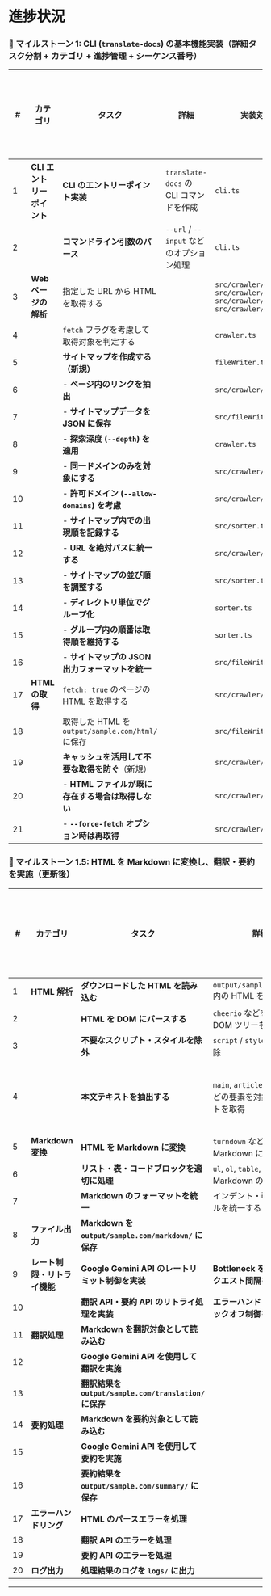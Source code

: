 # 進捗状況

### **📌 マイルストーン 1: CLI (`translate-docs`) の基本機能実装（詳細タスク分割 + カテゴリ + 進捗管理 + シーケンス番号）**

| **#** | **カテゴリ**          | **タスク** | **詳細** | **実装対象ファイル** | **仕様書** | **使用したモデル** | **進捗** |
|----|------------------|------------------------------------------|---------------------------|----------------|----------------|----------------|------|
| 1  | **CLI エントリーポイント** | **CLI のエントリーポイント実装** | `translate-docs` の CLI コマンドを作成 | `cli.ts` |  |  | ✅ |
| 2  |                   | **コマンドライン引数のパース** | `--url` / `--input` などのオプション処理 | `cli.ts` |  |  | ✅ |
| 3  | **Webページの解析**  | 指定した URL から HTML を取得する | | `src/crawler/crawler.ts` `src/crawler/htmlUtils.ts` `src/crawler/linkProcessor.ts` `src/crawler/urlUtils.ts` | `sitemapGenerator.md` |  | ✅ |
| 4  |                   | `fetch` フラグを考慮して取得対象を判定する | | `crawler.ts` | `sitemapGenerator.md` |  | ✅ |
| 5  |                   | **サイトマップを作成する（新規）** | | `fileWriter.ts` | `sitemapGenerator.md` |  | ✅ |
| 6  |                   | - **ページ内のリンクを抽出** | | `src/crawler/crawler.ts` | `sitemapGenerator.md` |  | ✅ |
| 7  |                   | - **サイトマップデータを JSON に保存** | | `src/fileWriter.ts` | `sitemapGenerator.md` |  | ✅ |
| 8  |                   | - **探索深度 (`--depth`) を適用** | | `crawler.ts` | `depth.md` |  | ✅ |
| 9  |                   | - **同一ドメインのみを対象にする** | | `src/crawler/crawler.ts` | `sitemapGenerator.md` |  | ✅ |
| 10 |                   | - **許可ドメイン (`--allow-domains`) を考慮** | | `src/crawler/crawler.ts` | `sitemapGenerator.md` |  | ✅ |
| 11 |                   | - **サイトマップ内での出現順を記録する** | | `src/sorter.ts` | `sitemapGenerator.md` |  | ✅ |
| 12 |                   | - **URL を絶対パスに統一する** | | `src/crawler/crawler.ts` | `sitemapGenerator.md` |  | ✅ |
| 13 |                   | - **サイトマップの並び順を調整する** | | `src/sorter.ts` | `sitemapGenerator.md` |  | ✅ |
| 14 |                   | - **ディレクトリ単位でグループ化** | | `sorter.ts` | `sitemapGenerator.md` |  | ✅ |
| 15 |                   | - **グループ内の順番は取得順を維持する** | | `sorter.ts` | `sitemapGenerator.md` |  | ✅ |
| 16 |                   | - **サイトマップの JSON 出力フォーマットを統一** | | `src/fileWriter.ts` | `sitemapGenerator.md` |  | ✅ |
| 17 | **HTML の取得**    | `fetch: true` のページの HTML を取得する | | `src/crawler/crawler.ts` | `sitemapGenerator.md` |  | ✅ |
| 18 |                   | 取得した HTML を `output/sample.com/html/` に保存 | | `src/fileWriter.ts` | `sitemapGenerator.md` |  | ✅ |
| 19 |                   | **キャッシュを活用して不要な取得を防ぐ**（新規） | | `src/crawler/crawler.ts` | `sitemapGenerator.md` |  | ✅ |
| 20 |                   | - **HTML ファイルが既に存在する場合は取得しない** | | `src/crawler/crawler.ts` | `sitemapGenerator.md` |  | ✅ |
| 21 |                   | - **`--force-fetch` オプション時は再取得** | | `src/crawler/crawler.ts` | `sitemapGenerator.md` |  | ✅ |

### **📌 マイルストーン 1.5: HTML を Markdown に変換し、翻訳・要約を実施（更新後）**

| **#** | **カテゴリ**            | **タスク** | **詳細** | **実装対象ファイル** | **仕様書** | **使用したモデル** | **進捗** |
|----|------------------|------------------------------------------|---------------------------|----------------|----------------|----------------|------|
| 1  | **HTML 解析**    | **ダウンロードした HTML を読み込む** | `output/sample.com/html/` 内の HTML を読み込む | `src/parser/parser.ts` | `toMarkdown.md` |  | ✅ |
| 2  |                  | **HTML を DOM にパースする** | `cheerio` などを使用して DOM ツリーを解析 | `src/parser/parser.ts` | `toMarkdown.md` |  | ✅ |
| 3  |                  | **不要なスクリプト・スタイルを除外** | `script` / `style` タグを削除 | `src/parser/parser.ts` | `toMarkdown.md` |  | ✅ |
| 4  |                  | **本文テキストを抽出する** | `main`, `article`, `p`, `h1~h6` などの要素を対象にテキストを取得 |  |  |  | ❌ (対応しない) |
| 5  | **Markdown 変換** | **HTML を Markdown に変換** | `turndown` などを利用して Markdown に変換 | `src/parser/markdownFormatter.ts` | `toMarkdown.md` |  | ✅ |
| 6  |                  | **リスト・表・コードブロックを適切に処理** | `ul`, `ol`, `table`, `pre` などを Markdown の書式に変換 | `src/parser/markdownFormatter.ts` | `toMarkdown.md` |  | ✅ |
| 7  |                  | **Markdown のフォーマットを統一** | インデント・改行のルールを統一する | `src/parser/markdownFormatter.ts` | `markdownFormatter.md` |  | ✅ |
| 8  | **ファイル出力**  | **Markdown を `output/sample.com/markdown/` に保存** | | `src/fileWriter.ts` |  |  | ✅ |
| 9  | **レート制限・リトライ機能** | **Google Gemini API のレートリミット制御を実装** | **Bottleneck を利用し、リクエスト間隔を管理** | `src/utils/rateLimiter.ts` | `rateLimit.md` |  | ✅ |
| 10 |                   | **翻訳 API・要約 API のリトライ処理を実装** | **エラーハンドリング & バックオフ制御を組み込む** | `src/utils/apiRetry.ts` |  |  | ✅ |
| 11 | **翻訳処理**      | **Markdown を翻訳対象として読み込む** | | `src/translator.ts` |  |  | ✅ |
| 12 |                  | **Google Gemini API を使用して翻訳を実施** | | `src/translator.ts` |  |  | ✅ |
| 13 |                  | **翻訳結果を `output/sample.com/translation/` に保存** | | `src/fileWriter.ts` |  |  | ✅ |
| 14 | **要約処理**      | **Markdown を要約対象として読み込む** | | `src/summarizer.ts` |  |  | ✅ |
| 15 |                  | **Google Gemini API を使用して要約を実施** | | `src/summarizer.ts` |  |  | ✅ |
| 16 |                  | **要約結果を `output/sample.com/summary/` に保存** | | `src/fileWriter.ts` |  |  | ✅ |
| 17 | **エラーハンドリング** | **HTML のパースエラーを処理** | | `src/parser/parser.ts` |  |  | ✅ |
| 18 |                  | **翻訳 API のエラーを処理** | | `src/translator.ts` |  |  | ✅ |
| 19 |                  | **要約 API のエラーを処理** | | `src/summarizer.ts` |  |  | ✅ |
| 20 | **ログ出力**      | **処理結果のログを `logs/` に出力** | | `src/logger.ts` |  |  | ✅ |

---